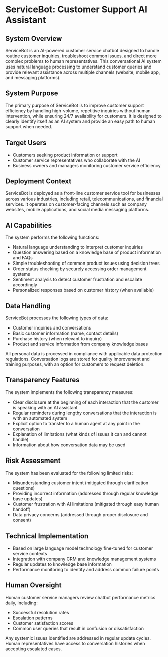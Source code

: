 # ServiceBot: Customer Support AI Assistant

## System Overview

ServiceBot is an AI-powered customer service chatbot designed to handle routine customer inquiries, troubleshoot common issues, and direct more complex problems to human representatives. This conversational AI system uses natural language processing to understand customer queries and provide relevant assistance across multiple channels (website, mobile app, and messaging platforms).

## System Purpose

The primary purpose of ServiceBot is to improve customer support efficiency by handling high-volume, repetitive inquiries without human intervention, while ensuring 24/7 availability for customers. It is designed to clearly identify itself as an AI system and provide an easy path to human support when needed.

## Target Users

- Customers seeking product information or support
- Customer service representatives who collaborate with the AI
- Business owners and managers monitoring customer service efficiency

## Deployment Context

ServiceBot is deployed as a front-line customer service tool for businesses across various industries, including retail, telecommunications, and financial services. It operates on customer-facing channels such as company websites, mobile applications, and social media messaging platforms.

## AI Capabilities

The system performs the following functions:
- Natural language understanding to interpret customer inquiries
- Question answering based on a knowledge base of product information and FAQs
- Simple troubleshooting of common product issues using decision trees
- Order status checking by securely accessing order management systems
- Sentiment analysis to detect customer frustration and escalate accordingly
- Personalized responses based on customer history (when available)

## Data Handling

ServiceBot processes the following types of data:
- Customer inquiries and conversations
- Basic customer information (name, contact details)
- Purchase history (when relevant to inquiry)
- Product and service information from company knowledge bases

All personal data is processed in compliance with applicable data protection regulations. Conversation logs are stored for quality improvement and training purposes, with an option for customers to request deletion.

## Transparency Features

The system implements the following transparency measures:
- Clear disclosure at the beginning of each interaction that the customer is speaking with an AI assistant
- Regular reminders during lengthy conversations that the interaction is with an automated system
- Explicit option to transfer to a human agent at any point in the conversation
- Explanation of limitations (what kinds of issues it can and cannot handle)
- Information about how conversation data may be used

## Risk Assessment

The system has been evaluated for the following limited risks:
- Misunderstanding customer intent (mitigated through clarification questions)
- Providing incorrect information (addressed through regular knowledge base updates)
- Customer frustration with AI limitations (mitigated through easy human handoff)
- Data privacy concerns (addressed through proper disclosure and consent)

## Technical Implementation

- Based on large language model technology fine-tuned for customer service contexts
- Integration with company CRM and knowledge management systems
- Regular updates to knowledge base information
- Performance monitoring to identify and address common failure points

## Human Oversight

Human customer service managers review chatbot performance metrics daily, including:
- Successful resolution rates
- Escalation patterns
- Customer satisfaction scores
- Common user queries that result in confusion or dissatisfaction

Any systemic issues identified are addressed in regular update cycles. Human representatives have access to conversation histories when accepting escalated cases. 
